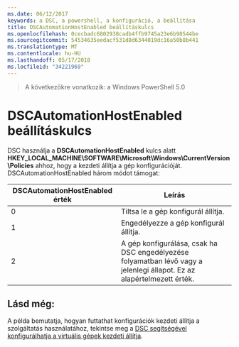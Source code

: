 ```yaml
---
ms.date: 06/12/2017
keywords: a DSC, a powershell, a konfiguráció, a beállítása
title: DSCAutomationHostEnabled beállításkulcs
ms.openlocfilehash: 0cecbadc6802938cadb4ffb9745a23e6b98544be
ms.sourcegitcommit: 54534635eedacf531d8d6344019dc16a50b8b441
ms.translationtype: MT
ms.contentlocale: hu-HU
ms.lasthandoff: 05/17/2018
ms.locfileid: "34221969"
---
```

>A következőkre vonatkozik: a Windows PowerShell 5.0

# <a name="dscautomationhostenabled-registry-key"></a>DSCAutomationHostEnabled beállításkulcs

DSC használja a **DSCAutomationHostEnabled** kulcs alatt **HKEY_LOCAL_MACHINE\SOFTWARE\Microsoft\Windows\CurrentVersion\Policies** ahhoz, hogy a kezdeti állítja a gép konfigurációját.
DSCAutomationHostEnabled három módot támogat:

|  DSCAutomationHostEnabled érték  |  Leírás   |
|---|---|
0 | Tiltsa le a gép konfigurál állítja. |
1 | Engedélyezze a gép konfigurál állítja. |
2 | A gép konfigurálása, csak ha DSC engedélyezése folyamatban lévő vagy a jelenlegi állapot. Ez az alapértelmezett érték. |

## <a name="see-also"></a>Lásd még:

A példa bemutatja, hogyan futtathat konfigurációk kezdeti állítja a szolgáltatás használatához, tekintse meg a [DSC segítségével konfigurálhatja a virtuális gépek kezdeti állítja](bootstrapDsc.md).